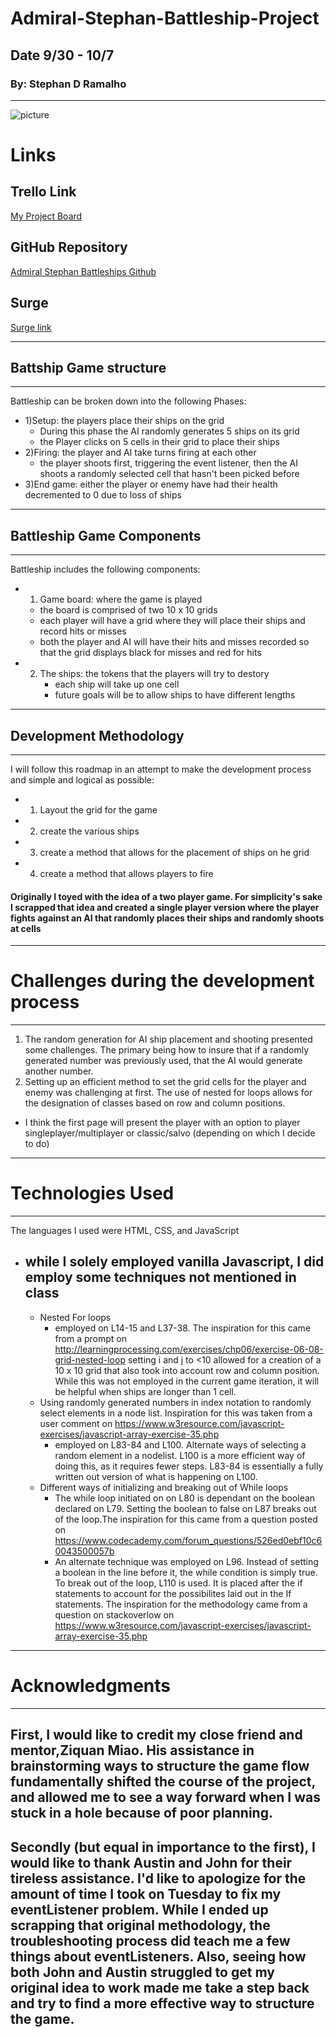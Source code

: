 # Admiral-Stephan-Battleship-Project

## Date 9/30 - 10/7

### By: Stephan D Ramalho

---

![picture](https://i.ytimg.com/an/nCqDdsZY7RA/13955749347178297462_mq.jpg?v=5f49aa10)

# Links

## Trello Link

[My Project Board](https://trello.com/invite/b/vswxJVqA/822b952ad7178d32ae04d5455cffe6fb/battleship-project)

## GitHub Repository

[Admiral Stephan Battleships Github](https://github.com/sramalho94/Admiral-Stephan-Battleship-Project)

## Surge

[Surge link](admiralstephanbattleship.surge.sh)

---

## Battship Game structure

---

Battleship can be broken down into the following Phases:

- 1)Setup: the players place their ships on the grid
  - During this phase the AI randomly generates 5 ships on its grid
  - the Player clicks on 5 cells in their grid to place their ships
- 2)Firing: the player and AI take turns firing at each other
  - the player shoots first, triggering the event listener, then the AI shoots
    a randomly selected cell that hasn't been picked before
- 3)End game: either the player or enemy have had their health decremented to 0 due to loss of ships

---

## Battleship Game Components

---

Battleship includes the following components:

- 1. Game board: where the game is played
  - the board is comprised of two 10 x 10 grids
  - each player will have a grid where they will place their ships and record hits or misses
  - both the player and AI will have their hits and misses recorded so that the grid displays black for misses and red for hits
- 2. The ships: the tokens that the players will try to destory
     - each ship will take up one cell
     - future goals will be to allow ships to have different lengths

---

## Development Methodology

---

I will follow this roadmap in an attempt to make the development process and simple and logical as possible:

- 1. Layout the grid for the game
- 2. create the various ships
- 3. create a method that allows for the placement of ships on he grid
- 4. create a method that allows players to fire

#### Originally I toyed with the idea of a two player game. For simplicity's sake I scrapped that idea and created a single player version where the player fights against an AI that randomly places their ships and randomly shoots at cells

---

# Challenges during the development process

---

1. The random generation for AI ship placement and shooting presented some challenges. The primary being how to insure that if a randomly generated number was previously used, that the AI would generate another number.
2. Setting up an efficient method to set the grid cells for the player and enemy was challenging at first. The use of nested for loops allows for the designation of classes based on row and column positions.

- I think the first page will present the player with an option to player singleplayer/multiplayer or classic/salvo (depending on which I decide to do)

---

# Technologies Used

---

The languages I used were HTML, CSS, and JavaScript

- ## while I solely employed vanilla Javascript, I did employ some techniques not mentioned in class
  - Nested For loops
    - employed on L14-15 and L37-38. The inspiration for this came from a prompt on http://learningprocessing.com/exercises/chp06/exercise-06-08-grid-nested-loop setting i and j to <10 allowed for a creation of a 10 x 10 grid that also took into account row and column position. While this was not employed in the current game iteration, it will be helpful when ships are longer than 1 cell.
  - Using randomly generated numbers in index notation to randomly select elements in a node list. Inspiration for this was taken from a user comment on https://www.w3resource.com/javascript-exercises/javascript-array-exercise-35.php
    - employed on L83-84 and L100. Alternate ways of selecting a random element in a nodelist. L100 is a more efficient way of doing this, as it requires fewer steps. L83-84 is essentially a fully written out version of what is happening on L100.
  - Different ways of initializing and breaking out of While loops
    - The while loop initiated on on L80 is dependant on the boolean declared on L79. Setting the boolean to false on L87 breaks out of the loop.The inspiration for this came from a question posted on https://www.codecademy.com/forum_questions/526ed0ebf10c60043500057b
    - An alternate technique was employed on L96. Instead of setting a boolean in the line before it, the while condition is simply true. To break out of the loop, L110 is used. It is placed after the if statements to account for the possibilites laid out in the If statements. The inspiration for the methodology came from a question on stackoverlow on
      https://www.w3resource.com/javascript-exercises/javascript-array-exercise-35.php

---

# Acknowledgments

---

## First, I would like to credit my close friend and mentor,Ziquan Miao. His assistance in brainstorming ways to structure the game flow fundamentally shifted the course of the project, and allowed me to see a way forward when I was stuck in a hole because of poor planning.

## Secondly (but equal in importance to the first), I would like to thank Austin and John for their tireless assistance. I'd like to apologize for the amount of time I took on Tuesday to fix my eventListener problem. While I ended up scrapping that original methodology, the troubleshooting process did teach me a few things about eventListeners. Also, seeing how both John and Austin struggled to get my original idea to work made me take a step back and try to find a more effective way to structure the game.

